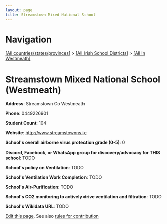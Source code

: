 ```yaml
---
layout: page
title: Streamstown Mixed National School
---
```

# Navigation

[[All countries/states/provinces]](../../..) > [[All Irish School Districts]](../..) > [[All In Westmeath]](..)

# Streamstown Mixed National School (Westmeath)

**Address**: Streamstown Co Westmeath

**Phone**: 0449226901

**Student Count**: 104

**Website**: <http://www.streamstownns.ie>

**School's overall airborne virus protection grade (0-5)**: 0

**Discord, Facebook, or WhatsApp group for discovery/advocacy for THIS school**: TODO

**School's policy on Ventilation**: TODO

**School's Ventilation Work Completion**: TODO

**School's Air-Purification**: TODO

**School's CO2 monitoring to actively drive ventilation and filtration**: TODO

**School's Wikidata URL**: TODO


[Edit this page](https://github.com/ventilate-schools/Ireland/edit/main/./Westmeath/Streamstown_Mixed_National_School.md). See also [rules for contribution](../../../contribution-rules/)